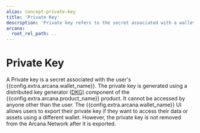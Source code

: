 ```yaml
---
alias: concept-private-key
title: 'Private Key'
description: 'Private key refers to the secret associated with a wallet address required for signing blockchain transactions.'
arcana:
  root_rel_path: ..
---
```


# Private Key 

A Private key is a secret associated with the user's {{config.extra.arcana.wallet_name}}. The private key is generated using a distributed key generator ([DKG]({{page.meta.arcana.root_rel_path}}/concepts/dkg/index.md)) component of the {{config.extra.arcana.product_name}} product. It cannot be accessed by anyone other than the user. The {{config.extra.arcana.wallet_name}} UI allows users to export their private key if they want to access their data or assets using a different wallet. However, the private key is not removed from the Arcana Network after it is exported.
